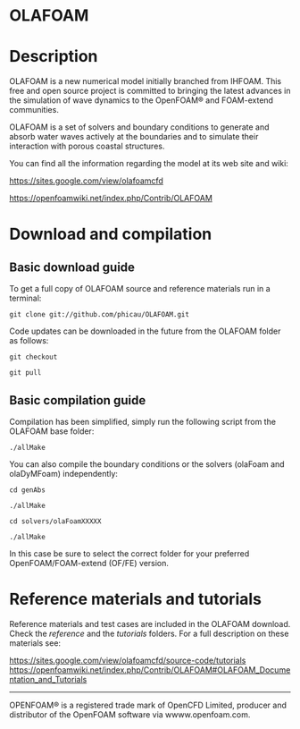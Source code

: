 OLAFOAM
======

# Description

OLAFOAM is a new numerical model initially branched from IHFOAM. This free and open source project is committed to bringing the latest advances in the simulation of wave dynamics to the OpenFOAM® and FOAM-extend communities.

OLAFOAM is a set of solvers and boundary conditions to generate and absorb water waves actively at the boundaries and to simulate their interaction with porous coastal structures.

You can find all the information regarding the model at its web site and wiki:

https://sites.google.com/view/olafoamcfd

https://openfoamwiki.net/index.php/Contrib/OLAFOAM

# Download and compilation

## Basic download guide

To get a full copy of OLAFOAM source and reference materials run in a terminal:

`git clone git://github.com/phicau/OLAFOAM.git`

Code updates can be downloaded in the future from the OLAFOAM folder as follows:

`git checkout`

`git pull`

## Basic compilation guide

Compilation has been simplified, simply run the following script from the OLAFOAM base folder:

`./allMake`

You can also compile the boundary conditions or the solvers (olaFoam and olaDyMFoam) independently:

`cd genAbs`

`./allMake`

`cd solvers/olaFoamXXXXX`

`./allMake`

In this case be sure to select the correct folder for your preferred OpenFOAM/FOAM-extend (OF/FE) version.

# Reference materials and tutorials

Reference materials and test cases are included in the OLAFOAM download. Check the *reference* and the *tutorials* folders. For a full description on these materials see:

https://sites.google.com/view/olafoamcfd/source-code/tutorials
https://openfoamwiki.net/index.php/Contrib/OLAFOAM#OLAFOAM_Documentation_and_Tutorials

----------------------------------------------------------
OPENFOAM®  is a registered trade mark of OpenCFD Limited, producer and distributor of the OpenFOAM software via wwww.openfoam.com.
